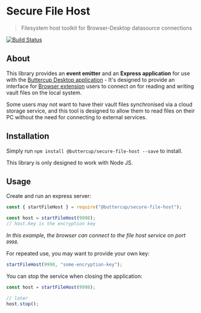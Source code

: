 # Secure File Host
> Filesystem host toolkit for Browser-Desktop datasource connections

[![Build Status](https://travis-ci.org/buttercup/secure-file-host.svg?branch=master)](https://travis-ci.org/buttercup/secure-file-host)

## About

This library provides an **event emitter** and an **Express application** for use with the [Buttercup Desktop application](https://github.com/buttercup/buttercup-desktop) - It's designed to provide an interface for [Browser extension](https://github.com/buttercup/buttercup-browser-extension) users to connect on for reading and writing vault files on the local system.

Some users may not want to have their vault files synchronised via a cloud storage service, and this tool is designed to allow them to read files on their PC without the need for connecting to external services.

## Installation

Simply run `npm install @buttercup/secure-file-host --save` to install.

This library is only designed to work with Node JS.

## Usage

Create and run an express server:

```javascript
const { startFileHost } = require("@buttercup/secure-file-host");

const host = startFileHost(9998);
// host.key is the encryption key
```

_In this example, the browser can connect to the file host service on port `9998`._

For repeated use, you may want to provide your own key:

```javascript
startFileHost(9998, "some-encryption-key");
```

You can stop the service when closing the application:

```javascript
const host = startFileHost(9998);

// later
host.stop();
```
